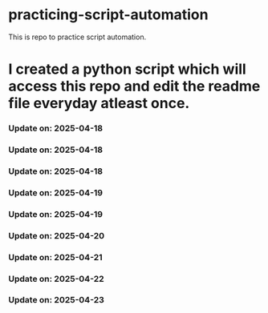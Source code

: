 # practicing-script-automation
This is repo to practice script automation.
# I created a python script which will access this repo and edit the readme file everyday atleast once.

### Update on: 2025-04-18

### Update on: 2025-04-18
### Update on: 2025-04-18

### Update on: 2025-04-19
### Update on: 2025-04-19
### Update on: 2025-04-20
### Update on: 2025-04-21
### Update on: 2025-04-22
### Update on: 2025-04-23